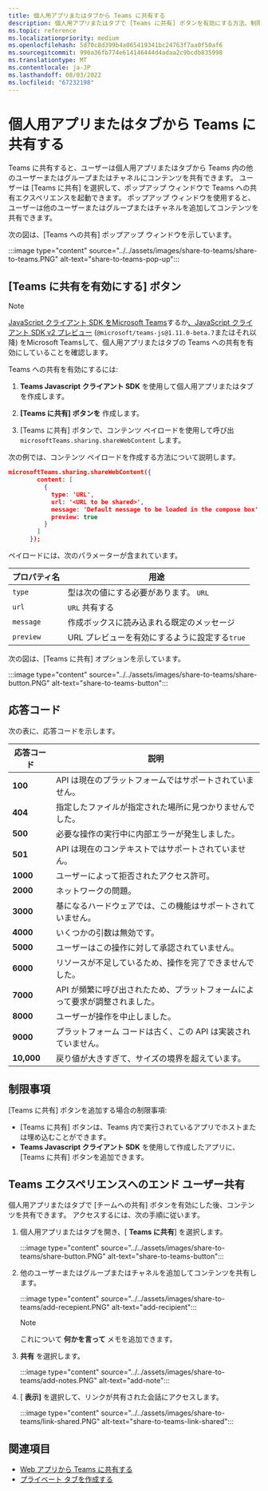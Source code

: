 ```yaml
---
title: 個人用アプリまたはタブから Teams に共有する
description: 個人用アプリまたはタブで [Teams に共有] ボタンを有効にする方法、制限事項、エンド ユーザー エクスペリエンスについて説明します。
ms.topic: reference
ms.localizationpriority: medium
ms.openlocfilehash: 5d70c8d399b4a065419341bc24763f7aa0f50af6
ms.sourcegitcommit: 990a36fb774e614146444d4adaa2c9bcdb835998
ms.translationtype: MT
ms.contentlocale: ja-JP
ms.lasthandoff: 08/03/2022
ms.locfileid: "67232198"
---
```

# <a name="share-to-teams-from-personal-app-or-tab"></a>個人用アプリまたはタブから Teams に共有する

Teams に共有すると、ユーザーは個人用アプリまたはタブから Teams 内の他のユーザーまたはグループまたはチャネルにコンテンツを共有できます。 ユーザーは [Teams に共有] を選択して、ポップアップ ウィンドウで Teams への共有エクスペリエンスを起動できます。 ポップアップ ウィンドウを使用すると、ユーザーは他のユーザーまたはグループまたはチャネルを追加してコンテンツを共有できます。

次の図は、[Teams への共有] ポップアップ ウィンドウを示しています。

:::image type="content" source="../../assets/images/share-to-teams/share-to-teams.PNG" alt-text="share-to-teams-pop-up":::

## <a name="enable-share-to-teams-button"></a>[Teams に共有を有効にする] ボタン

> [!NOTE]
> [JavaScript クライアント SDK をMicrosoft Teams](../../tabs/how-to/using-teams-client-sdk.md)するか[、JavaScript クライアント SDK v2 プレビュー](../../tabs/how-to/using-teams-client-sdk.md) (`@microsoft/teams-js@1.11.0-beta.7`またはそれ以降) をMicrosoft Teamsして、個人用アプリまたはタブの Teams への共有を有効にしていることを確認します。

Teams への共有を有効にするには:

1. **Teams Javascript クライアント SDK** を使用して個人用アプリまたはタブを作成します。

2. **[Teams に共有] ボタンを** 作成します。

3. [Teams に共有] ボタンで、コンテンツ ペイロードを使用して呼び出 `microsoftTeams.sharing.shareWebContent` します。

次の例では、コンテンツ ペイロードを作成する方法について説明します。

```json
microsoftTeams.sharing.shareWebContent({
        content: [
          {
            type: 'URL',
            url: '<URL to be shared>',
            message: 'Default message to be loaded in the compose box',
            preview: true
          }
        ]
      });
```

ペイロードには、次のパラメーターが含まれています。

| プロパティ名 | 用途 |
|---|---|
| `type` | 型は次の値にする必要があります。 `URL` |
| `url` | `URL` 共有する |
|`message`| 作成ボックスに読み込まれる既定のメッセージ |
| `preview` | URL プレビューを有効にするように設定する`true` |

次の図は、[Teams に共有] オプションを示しています。

:::image type="content" source="../../assets/images/share-to-teams/share-button.PNG" alt-text="share-to-teams-button":::

## <a name="response-codes"></a>応答コード

次の表に、応答コードを示します。

|応答コード|説明|
|---|---|
| **100** | API は現在のプラットフォームではサポートされていません。 |
| **404** | 指定したファイルが指定された場所に見つかりませんでした。 |
| **500** | 必要な操作の実行中に内部エラーが発生しました。 |
| **501** | API は現在のコンテキストではサポートされていません。 |
| **1000** | ユーザーによって拒否されたアクセス許可。 |
| **2000** | ネットワークの問題。 |
| **3000** | 基になるハードウェアでは、この機能はサポートされていません。 |
| **4000** | いくつかの引数は無効です。 |
| **5000** | ユーザーはこの操作に対して承認されていません。 |
| **6000** | リソースが不足しているため、操作を完了できませんでした。 |
| **7000** | API が頻繁に呼び出されたため、プラットフォームによって要求が調整されました。 |
| **8000** | ユーザーが操作を中止しました。 |
| **9000** | プラットフォーム コードは古く、この API は実装されていません。 |
| **10,000** | 戻り値が大きすぎて、サイズの境界を超えています。 |

## <a name="limitations"></a>制限事項

[Teams に共有] ボタンを追加する場合の制限事項:

* [Teams に共有] ボタンは、Teams 内で実行されているアプリでホストまたは埋め込むことができます。
* **Teams Javascript クライアント SDK** を使用して作成したアプリに、[Teams に共有] ボタンを追加できます。

## <a name="end-user-share-to-teams-experience"></a>Teams エクスペリエンスへのエンド ユーザー共有

個人用アプリまたはタブで [チームへの共有] ボタンを有効にした後、コンテンツを共有できます。 アクセスするには、次の手順に従います。

1. 個人用アプリまたはタブを開き、[ **Teams に共有**] を選択します。

    :::image type="content" source="../../assets/images/share-to-teams/share-button.PNG" alt-text="share-to-teams-button":::

2. 他のユーザーまたはグループまたはチャネルを追加してコンテンツを共有します。

    :::image type="content" source="../../assets/images/share-to-teams/add-recepient.PNG" alt-text="add-recipient":::

    > [!NOTE]
    > これについて **何かを言って** メモを追加できます。

3. **共有** を選択します。

   :::image type="content" source="../../assets/images/share-to-teams/add-notes.PNG" alt-text="add-note":::

4. [ **表示]** を選択して、リンクが共有された会話にアクセスします。

   :::image type="content" source="../../assets/images/share-to-teams/link-shared.PNG" alt-text="share-to-teams-link-shared":::

## <a name="see-also"></a>関連項目

* [Web アプリから Teams に共有する](share-to-teams-from-web-apps.md)
* [プライベート タブを作成する](../../tabs/how-to/create-personal-tab.md)
